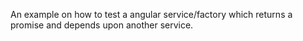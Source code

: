 An example on how to test a angular service/factory which returns a promise and depends upon another service.